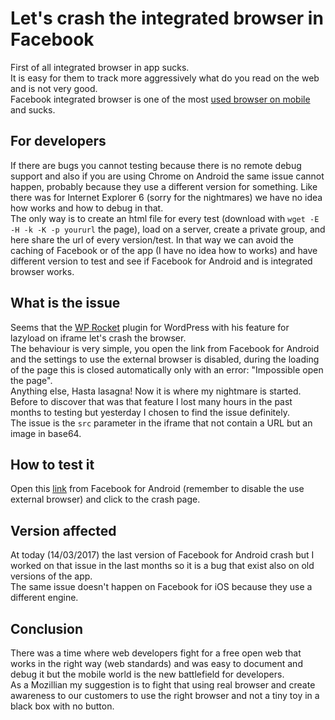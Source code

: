 # Let's crash the integrated browser in Facebook

First of all integrated browser in app sucks.  
It is easy for them to track more aggressively what do you read on the web and is not very good.  
Facebook integrated browser is one of the most [used browser on mobile](https://twitter.com/auchenberg/status/834894652775923712?s=09) and sucks.

## For developers

If there are bugs you cannot testing because there is no remote debug support and also if you are using Chrome on Android the same issue cannot happen, probably because they use a different version for something. Like there was for Internet Explorer 6 (sorry for the nightmares) we have no idea how works and how to debug in that.   
The only way is to create an html file for every test (download with `wget -E -H -k -K -p yoururl` the page), load on a server, create a private group, and here share the url of every version/test. In that way we can avoid the caching of Facebook or of the app (I have no idea how to works) and have different version to test and see if Facebook for Android and is integrated browser works.

## What is the issue

Seems that the [WP Rocket](https://wp-rocket.me/) plugin for WordPress with his feature for lazyload on iframe let's crash the browser.  
The behaviour is very simple, you open the link from Facebook for Android and the settings to use the external browser is disabled, during the loading of the page this is closed automatically only with an error: "Impossible open the page".  
Anything else, Hasta lasagna! Now it is where my nightmare is started.  
Before to discover that was that feature I lost many hours in the past months to testing but yesterday I chosen to find the issue definitely.  
The issue is the `src` parameter in the iframe that not contain a URL but an image in base64.

## How to test it

Open this [link](https://www.facebook.com/Mte90/posts/10212614660344107) from Facebook for Android (remember to disable the use external browser) and click to the crash page.

## Version affected

At today (14/03/2017) the last version of Facebook for Android crash but I worked on that issue in the last months so it is a bug that exist also on old versions of the app.  
The same issue doesn't happen on Facebook for iOS because they use a different engine.

## Conclusion

There was a time where web developers fight for a free open web that works in the right way (web standards) and was easy to document and debug it but the mobile world is the new battlefield for developers.  
As a Mozillian my suggestion is to fight that using real browser and create awareness to our customers to use the right browser and not a tiny toy in a black box with no button.
